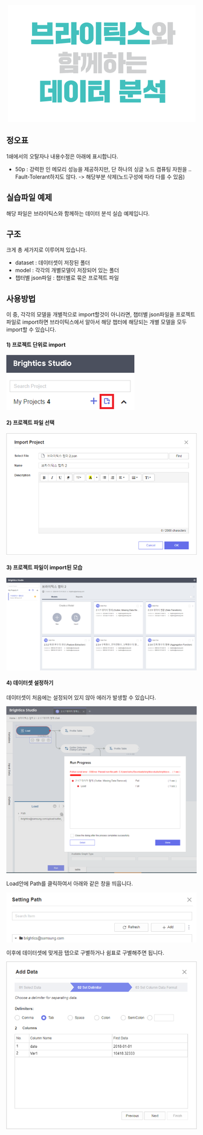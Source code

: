 <p align="center">
  <img src="https://github.com/brightics-practice/misc/blob/master/title.PNG" />
</p>

## 정오표

1쇄에서의 오탈자나 내용수정은 아래에 표시합니다.

- 50p : 강력한 인 메모리 성능을 제공하지만, 단 하나의 싱글 노드 켬퓨팅 자원을 .. Fault-Tolerant하지도 않다. -> 해당부분 삭제(노드구성에 따라 다를 수 있음) 

## 실습파일 예제
해당 파일은 브라이틱스와 함께하는 데이터 분석 실습 예제입니다.

## 구조
크게 총 세가지로 이루어져 있습니다. 
-	dataset : 데이터셋이 저장된 폴더
-	model : 각각의 개별모델이 저장되어 있는 폴더
-	챕터별 json파일 : 챕터별로 묶은 프로젝트 파일

## 사용방법 
이 중, 각각의 모델을 개별적으로 import할것이 아니라면, 챕터별 json파일을 프로젝트 파일로 import하면 브라이틱스에서 알아서 해당 챕터에 해당되는 개별 모델을 모두 import할 수 있습니다.

#### 1) 프로젝트 단위로 import 


![my image](https://github.com/brightics-practice/misc/blob/master/20200415_112424.png?raw=true#center)

#### 2) 프로젝트 파일 선택

![my image](https://github.com/brightics-practice/misc/blob/master/20200415_112343.png?raw=true#center)

#### 3) 프로젝트 파일이 import된 모습

![my image](https://github.com/brightics-practice/misc/blob/master/20200415_112639.png?raw=true#center)

#### 4) 데이터셋 설정하기

데이터셋이 처음에는 설정되어 있지 않아 에러가 발생할 수 있습니다.

![my image](https://github.com/brightics-practice/misc/blob/master/20200415_114907.png?raw=true#center)

Load안에 Path를 클릭하여서 아래와 같은 창을 띄웁니다.

![my image](https://github.com/brightics-practice/misc/blob/master/20200415_113537.png?raw=true#center)

이후에 데이터셋에 맞게끔 탭으로 구별하거나 쉼표로 구별해주면 됩니다.
 
![my image](https://github.com/brightics-practice/misc/blob/master/20200415_114845.png?raw=true#center)
